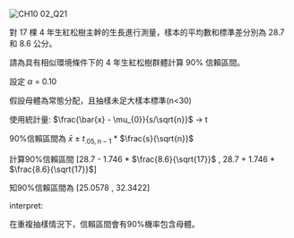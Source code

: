 ![CH10 02_Q21](https://github.com/user-attachments/assets/8e4713d1-bd25-4a9e-9541-30c0e28c134f)

對 17 棵 4 年生紅松樹主幹的生長進行測量，樣本的平均數和標準差分別為 28.7 和 8.6 公分。

請為具有相似環境條件下的 4 年生紅松樹群體計算 90% 信賴區間。

設定 $\alpha$ = 0.10

假設母體為常態分配，且抽樣未足大樣本標準(n<30)

使用統計量: $\frac{\bar{x} - \mu_{0}}{s/\sqrt{n}}$ -> t

90%信賴區間為 $\bar{x}$ $\pm$ $t_{.05,n-1}$ * $\frac{s}{\sqrt{n}}$

計算90%信賴區間 [28.7 - 1.746 * $\frac{8.6}{\sqrt{17}}$ , 28.7 + 1.746 * $\frac{8.6}{\sqrt{17}}$]

知90%信賴區間為 [25.0578 , 32.3422] 

interpret:

在重複抽樣情況下，信賴區間會有90%機率包含母體。
